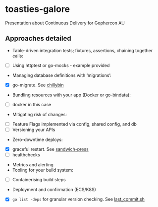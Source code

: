 # toasties-galore 

Presentation about Continuous Delivery for Gophercon AU

## Approaches detailed

 * Table-driven integration tests; fixtures, assertions, chaining together calls:
  - [ ] Using httptest or go-mocks - example provided 
 * Managing database definitions with ‘migrations’:
  - [X] go-migrate. See [chillybin](./chillybin/main.go)
 * Bundling resources with your app (Docker or go-bindata):
  - [ ] docker in this case
 * Mitigating risk of changes:
  - [ ] Feature Flags implemented via config, shared config, and db
  - [ ] Versioning your APIs 
 * Zero-downtime deploys:
  - [X] graceful restart. See [sandwich-press](./sandwich-press/main.go)
  - [ ] healthchecks
 * Metrics and alerting
 * Tooling for your build system: 
  - [ ] Containerising build steps 
  - Deployment and confirmation (ECS/K8S) 
  - [X] `go list -deps` for granular version checking. See [last_commit.sh](./scripts/last_commit.sh)
